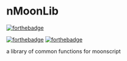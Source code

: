 # nMoonLib
[![forthebadge](http://forthebadge.com/images/badges/built-by-codebabes.svg)](http://forthebadge.com)

[![forthebadge](http://forthebadge.com/images/badges/60-percent-of-the-time-works-every-time.svg)](http://forthebadge.com)
[![forthebadge](http://forthebadge.com/images/badges/fuck-it-ship-it.svg)](http://forthebadge.com)

a library of common functions for moonscript
